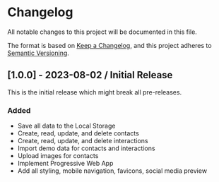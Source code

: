 # Changelog

All notable changes to this project will be documented in this file.

The format is based on [Keep a Changelog](http://keepachangelog.com/), and this project adheres to [Semantic Versioning](http://semver.org/).

## [1.0.0] - 2023-08-02 / Initial Release

This is the initial release which might break all pre-releases.

### Added

- Save all data to the Local Storage
- Create, read, update, and delete contacts
- Create, read, update, and delete interactions
- Import demo data for contacts and interactions
- Upload images for contacts
- Implement Progressive Web App
- Add all styling, mobile navigation, favicons, social media preview
